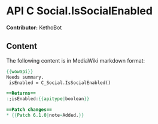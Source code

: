 # API C Social.IsSocialEnabled

**Contributor:** KethoBot

## Content

The following content is in MediaWiki markdown format:

```mediawiki
{{wowapi}}
Needs summary.
 isEnabled = C_Social.IsSocialEnabled()

==Returns==
:;isEnabled:{{apitype|boolean}}

==Patch changes==
* {{Patch 6.1.0|note=Added.}}
```